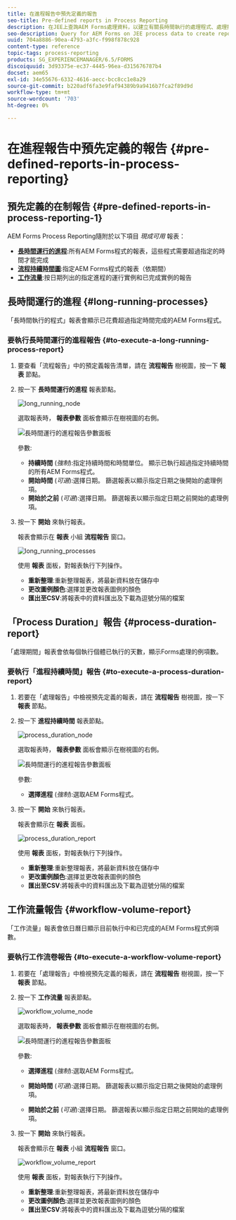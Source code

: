 ```yaml
---
title: 在進程報告中預先定義的報告
seo-title: Pre-defined reports in Process Reporting
description: 在JEE上查詢AEM Forms處理資料，以建立有關長時間執行的處理程式、處理持續時間和工作流程量的報表
seo-description: Query for AEM Forms on JEE process data to create reports on long running processes, Process duration, and Workflow volume
uuid: 704a8886-90ea-4793-a3fc-f998f878c928
content-type: reference
topic-tags: process-reporting
products: SG_EXPERIENCEMANAGER/6.5/FORMS
discoiquuid: 3d93375e-ec37-4445-96ea-d315676787b4
docset: aem65
exl-id: 34e55676-6332-4616-aecc-bcc8cc1e8a29
source-git-commit: b220adf6fa3e9faf94389b9a9416b7fca2f89d9d
workflow-type: tm+mt
source-wordcount: '703'
ht-degree: 0%

---
```


# 在進程報告中預先定義的報告 {#pre-defined-reports-in-process-reporting}

## 預先定義的在制報告 {#pre-defined-reports-in-process-reporting-1}

AEM Forms Process Reporting隨附於以下項目 *現成可用* 報表：

* **[長時間運行的進程](#long-running-processes)**:所有AEM Forms程式的報表，這些程式需要超過指定的時間才能完成
* **[流程持續時間圖](#process-duration-report)**:指定AEM Forms程式的報表（依期間）
* **[工作流量](#workflow-volume-report)**:按日期列出的指定進程的運行實例和已完成實例的報告

## 長時間運行的進程 {#long-running-processes}

「長時間執行的程式」報表會顯示已花費超過指定時間完成的AEM Forms程式。

### 要執行長時間運行的進程報告 {#to-execute-a-long-running-process-report}

1. 要查看「流程報告」中的預定義報告清單，請在 **流程報告** 樹視圖，按一下 **報表** 節點。
1. 按一下 **長時間運行的進程** 報表節點。

   ![long_running_node](assets/long_running_node.png)

   選取報表時， **報表參數** 面板會顯示在樹視圖的右側。

   ![長時間運行的進程報告參數面板](assets/report_parameters_panel.png)

   參數:

   * **持續時間** (*強制*):指定持續時間和時間單位。 顯示已執行超過指定持續時間的所有AEM Forms程式。
   * **開始時間** (*可選*):選擇日期。 篩選報表以顯示指定日期之後開始的處理例項。
   * **開始於之前** (*可選*):選擇日期。 篩選報表以顯示指定日期之前開始的處理例項。

1. 按一下 **開始** 來執行報表。

   報表會顯示在 **報表** 小組 **流程報告** 窗口。

   ![long_running_processes](assets/long_running_processes.png)

   使用 **報表** 面板，對報表執行下列操作。

   * **重新整理**:重新整理報表，將最新資料放在儲存中
   * **更改圖例顏色**:選擇並更改報表圖例的顏色
   * **匯出至CSV**:將報表中的資料匯出及下載為逗號分隔的檔案

## 「Process Duration」報告  {#process-duration-report}

「處理期間」報表會依每個執行個體已執行的天數，顯示Forms處理的例項數。

### 要執行「進程持續時間」報告 {#to-execute-a-process-duration-report}

1. 若要在「處理報告」中檢視預先定義的報表，請在 **流程報告** 樹視圖，按一下 **報表** 節點。
1. 按一下 **進程持續時間** 報表節點。

   ![process_duration_node](assets/process_duration_node.png)

   選取報表時， **報表參數** 面板會顯示在樹視圖的右側。

   ![長時間運行的進程報告參數面板](assets/process_duration_params.png)

   參數:

   * **選擇進程** (*強制*):選取AEM Forms程式。

1. 按一下 **開始** 來執行報表。

   報表會顯示在 **報表** 面板。

   ![process_duration_report](assets/process_duration_report.png)

   使用 **報表** 面板，對報表執行下列操作。

   * **重新整理**:重新整理報表，將最新資料放在儲存中
   * **更改圖例顏色**:選擇並更改報表圖例的顏色
   * **匯出至CSV**:將報表中的資料匯出及下載為逗號分隔的檔案

## 工作流量報告 {#workflow-volume-report}

「工作流量」報表會依日曆日顯示目前執行中和已完成的AEM Forms程式例項數。

### 要執行工作流卷報告 {#to-execute-a-workflow-volume-report}

1. 若要在「處理報告」中檢視預先定義的報表，請在 **流程報告** 樹視圖，按一下 **報表** 節點。
1. 按一下 **工作流量** 報表節點。

   ![workflow_volume_node](assets/workflow_volume_node.png)

   選取報表時， **報表參數** 面板會顯示在樹視圖的右側。

   ![長時間運行的進程報告參數面板](assets/workflow_volume_params.png)

   參數:

   * **選擇進程** (*強制*):選取AEM Forms程式。

   * **開始時間** (*可選*):選擇日期。 篩選報表以顯示指定日期之後開始的處理例項。

   * **開始於之前** (*可選*):選擇日期。 篩選報表以顯示指定日期之前開始的處理例項。

1. 按一下 **開始** 來執行報表。

   報表會顯示在 **報表** 小組 **流程報告** 窗口。

   ![workflow_volume_report](assets/workflow_volume_report.png)

   使用 **報表** 面板，對報表執行下列操作。

   * **重新整理**:重新整理報表，將最新資料放在儲存中
   * **更改圖例顏色**:選擇並更改報表圖例的顏色
   * **匯出至CSV**:將報表中的資料匯出及下載為逗號分隔的檔案

